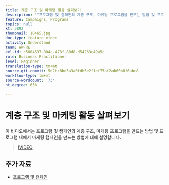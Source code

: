 ```yaml
---
title: 계층 구조 및 마케팅 활동 살펴보기
description: '"프로그램 및 캠페인의 계층 구조, 마케팅 프로그램을 만드는 방법 및 프로그램 내에서 마케팅 캠페인을 만드는 방법을 이해합니다."'
feature: Campaigns, Programs
topics: null
kt: 3892
thumbnail: 18465.jpg
doc-type: feature video
activity: Understand
team: WWFRE
exl-id: c5804637-804c-473f-80d8-d54263c49a5c
role: Business Practitioner
level: Beginner
translation-type: tm+mt
source-git-commit: 5d2bc8bd3a3a0fdb5e2f1ef75af2ab60b8f6abc8
workflow-type: tm+mt
source-wordcount: '73'
ht-degree: 65%

---
```


# 계층 구조 및 마케팅 활동 살펴보기

이 비디오에서는 프로그램 및 캠페인의 계층 구조, 마케팅 프로그램을 만드는 방법 및 프로그램 내에서 마케팅 캠페인을 만드는 방법에 대해 설명합니다.

>[!VIDEO](https://video.tv.adobe.com/v/18465?quality=12)

## 추가 자료

* [프로그램 및 캠페인](https://experienceleague.adobe.com/docs/campaign-standard/using/getting-started/marketing-plans/programs-and-campaigns.html?lang=ko)
